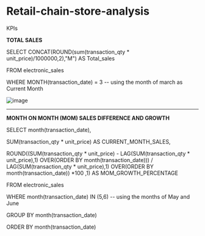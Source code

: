 # Retail-chain-store-analysis
KPIs

**TOTAL SALES**
 
SELECT CONCAT(ROUND(sum(transaction_qty * unit_price)/1000000,2),"M") AS Total_sales

FROM electronic_sales

WHERE  MONTH(transaction_date) = 3 -- using the month of march as Current Month


![image](https://github.com/user-attachments/assets/ee1a4748-258c-44ee-8ff7-f877601c524b)


--------------------------------------------------------------------------------------------------------------------------

**MONTH ON MONTH (MOM) SALES DIFFERENCE AND GROWTH**

SELECT month(transaction_date),

SUM(transaction_qty * unit_price) AS CURRENT_MONTH_SALES,

ROUND((SUM(transaction_qty * unit_price) - LAG(SUM(transaction_qty * unit_price),1) OVER(ORDER BY month(transaction_date))) / LAG(SUM(transaction_qty * unit_price),1) OVER(ORDER BY month(transaction_date)) *100 ,1) AS MOM_GROWTH_PERCENTAGE

FROM electronic_sales

WHERE month(transaction_date) IN (5,6)   -- using the months of May and June

GROUP BY month(transaction_date)

ORDER BY month(transaction_date)

